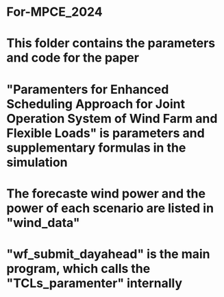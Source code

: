 # For-MPCE_2024
# This folder contains the parameters and code for the paper
# "Paramenters for Enhanced Scheduling Approach for Joint Operation System of Wind Farm and Flexible Loads" is parameters and supplementary formulas in the simulation
# The forecaste wind power and the power of each scenario are listed in "wind_data"
# "wf_submit_dayahead" is the main program, which calls the "TCLs_paramenter" internally
